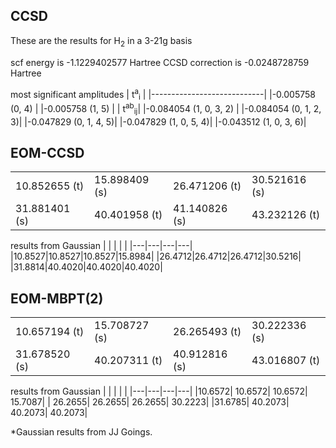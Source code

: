 ## CCSD
These are the results for H<sub>2</sub> in a 3-21g basis

scf energy is -1.1229402577 Hartree
CCSD correction is -0.0248728759 Hartree

most significant amplitudes
|  t<sup>a</sup><sub>i</sub> |
|----------------------------|
|-0.005758 (0, 4)            |
|-0.005758 (1, 5)            |
| t<sup>ab</sup><sub>ij</sub>|
|-0.084054 (1, 0, 3, 2)  |
|-0.084054 (0, 1, 2, 3)|
|-0.047829 (0, 1, 4, 5)|
|-0.047829 (1, 0, 5, 4)|
|-0.043512 (1, 0, 3, 6)|

## EOM-CCSD
|   |   |   |   |
|---|---|---|---|
|10.852655 (t)| 	15.898409 (s) |	26.471206 (t) |	30.521616 (s) |
|31.881401 (s)|     40.401958 (t) |	41.140826 (s) |	43.232126 (t) |

results from Gaussian
|   |   |   |   |
|---|---|---|---|
|10.8527|10.8527|10.8527|15.8984|
|26.4712|26.4712|26.4712|30.5216|
|31.8814|40.4020|40.4020|40.4020|

## EOM-MBPT(2)
|   |   |   |   |
|---|---|---|---|
|10.657194 (t) |	15.708727 (s) |	26.265493 (t) 	|30.222336 (s) | 	
|31.678520 (s) | 40.207311 (t) 	|40.912816 (s) 	|43.016807 (t) |

results from Gaussian
|   |   |   |   |
|---|---|---|---|
|10.6572| 10.6572| 10.6572| 15.7087|
| 26.2655| 26.2655| 26.2655| 30.2223|
|31.6785| 40.2073| 40.2073| 40.2073|

*Gaussian results from JJ Goings.